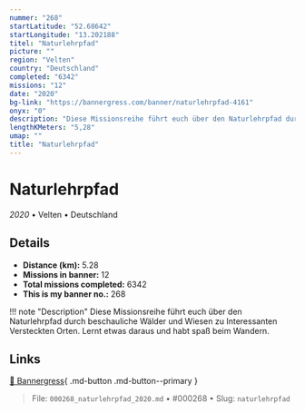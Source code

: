 ```yaml
---
nummer: "268"
startLatitude: "52.68642"
startLongitude: "13.202188"
titel: "Naturlehrpfad"
picture: ""
region: "Velten"
country: "Deutschland"
completed: "6342"
missions: "12"
date: "2020"
bg-link: "https://bannergress.com/banner/naturlehrpfad-4161"
onyx: "0"
description: "Diese Missionsreihe führt euch über den Naturlehrpfad durch beschauliche Wälder und Wiesen zu Interessanten Versteckten Orten.\nLernt etwas daraus und habt spaß beim Wandern."
lengthKMeters: "5,28"
umap: ""
title: "Naturlehrpfad"
---
```

# Naturlehrpfad

*2020* • Velten • Deutschland



## Details
- **Distance (km):** 5.28
- **Missions in banner:** 12
- **Total missions completed:** 6342
- **This is my banner no.:** 268


!!! note "Description"
    Diese Missionsreihe führt euch über den Naturlehrpfad durch beschauliche Wälder und Wiesen zu Interessanten Versteckten Orten.
Lernt etwas daraus und habt spaß beim Wandern.



## Links
[🔗 Bannergress](https://bannergress.com/banner/naturlehrpfad-4161){ .md-button .md-button--primary }



> File: `000268_naturlehrpfad_2020.md` • #000268 • Slug: `naturlehrpfad`

